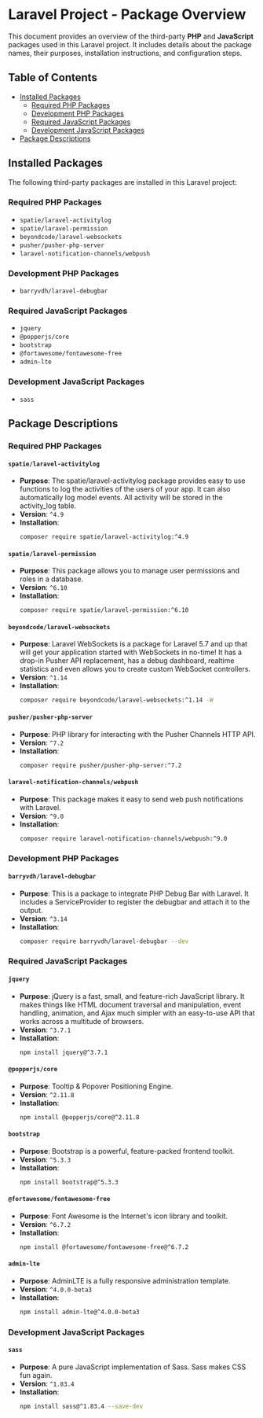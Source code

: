 # Laravel Project - Package Overview

This document provides an overview of the third-party **PHP** and **JavaScript** packages used in this Laravel project. It includes details about the package names, their purposes, installation instructions, and configuration steps.

## Table of Contents
- [Installed Packages](#installed-packages)
  - [Required PHP Packages](#required-php-packages)
  - [Development PHP Packages](#development-php-packages)
  - [Required JavaScript Packages](#required-javascript-packages)
  - [Development JavaScript Packages](#development-javascript-packages)
- [Package Descriptions](#package-descriptions)

## Installed Packages

The following third-party packages are installed in this Laravel project:

### Required PHP Packages
- `spatie/laravel-activitylog`
- `spatie/laravel-permission`
- `beyondcode/laravel-websockets`
- `pusher/pusher-php-server`
- `laravel-notification-channels/webpush`

### Development PHP Packages
- `barryvdh/laravel-debugbar`

### Required JavaScript Packages
- `jquery`
- `@popperjs/core`
- `bootstrap`
- `@fortawesome/fontawesome-free`
- `admin-lte`

### Development JavaScript Packages
- `sass`

## Package Descriptions

### Required PHP Packages

#### `spatie/laravel-activitylog`
- **Purpose**: The spatie/laravel-activitylog package provides easy to use functions to log the activities of the users of your app. It can also automatically log model events. All activity will be stored in the activity_log table.
- **Version**: `^4.9`
- **Installation**:
  ```bash
  composer require spatie/laravel-activitylog:^4.9
  ```

#### `spatie/laravel-permission`
- **Purpose**: This package allows you to manage user permissions and roles in a database.
- **Version**: `^6.10`
- **Installation**:
  ```bash
  composer require spatie/laravel-permission:^6.10
  ```

#### `beyondcode/laravel-websockets`
- **Purpose**: Laravel WebSockets is a package for Laravel 5.7 and up that will get your application started with WebSockets in no-time! It has a drop-in Pusher API replacement, has a debug dashboard, realtime statistics and even allows you to create custom WebSocket controllers.
- **Version**: `^1.14`
- **Installation**:
  ```bash
  composer require beyondcode/laravel-websockets:^1.14 -W
  ```

#### `pusher/pusher-php-server`
- **Purpose**: PHP library for interacting with the Pusher Channels HTTP API.
- **Version**: `^7.2`
- **Installation**:
  ```bash
  composer require pusher/pusher-php-server:^7.2
  ```

#### `laravel-notification-channels/webpush`
- **Purpose**: This package makes it easy to send web push notifications with Laravel.
- **Version**: `^9.0`
- **Installation**:
  ```bash
  composer require laravel-notification-channels/webpush:^9.0
  ```

### Development PHP Packages

#### `barryvdh/laravel-debugbar`
- **Purpose**: This is a package to integrate PHP Debug Bar with Laravel. It includes a ServiceProvider to register the debugbar and attach it to the output.
- **Version**: `^3.14`
- **Installation**:
  ```bash
  composer require barryvdh/laravel-debugbar --dev
  ```

### Required JavaScript Packages

#### `jquery`
- **Purpose**: jQuery is a fast, small, and feature-rich JavaScript library. It makes things like HTML document traversal and manipulation, event handling, animation, and Ajax much simpler with an easy-to-use API that works across a multitude of browsers.
- **Version**: `^3.7.1`
- **Installation**:
  ```bash
  npm install jquery@^3.7.1
  ```

#### `@popperjs/core`
- **Purpose**: Tooltip & Popover Positioning Engine.
- **Version**: `^2.11.8`
- **Installation**:
  ```bash
  npm install @popperjs/core@^2.11.8
  ```

#### `bootstrap`
- **Purpose**: Bootstrap is a powerful, feature-packed frontend toolkit.
- **Version**: `^5.3.3`
- **Installation**:
  ```bash
  npm install bootstrap@^5.3.3
  ```

#### `@fortawesome/fontawesome-free`
- **Purpose**: Font Awesome is the Internet's icon library and toolkit.
- **Version**: `^6.7.2`
- **Installation**:
  ```bash
  npm install @fortawesome/fontawesome-free@^6.7.2
  ```

#### `admin-lte`
- **Purpose**: AdminLTE is a fully responsive administration template.
- **Version**: `^4.0.0-beta3`
- **Installation**:
  ```bash
  npm install admin-lte@^4.0.0-beta3
  ```

### Development JavaScript Packages

#### `sass`
- **Purpose**: A pure JavaScript implementation of Sass. Sass makes CSS fun again.
- **Version**: `^1.83.4`
- **Installation**:
  ```bash
  npm install sass@^1.83.4 --save-dev
  ```
